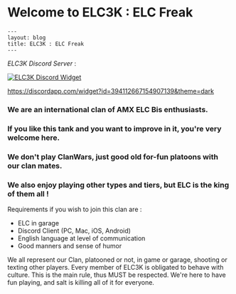 # Welcome to ELC3K : ELC Freak 

```
---
layout: blog
title: ELC3K : ELC Freak
---
```

_ELC3K Discord Server_ :

[![ELC3K Discord Widget](https://discordapp.com/api/guilds/394112667154907139/widget.png?style=banner2)](https://discord.io/ELC3K)


https://discordapp.com/widget?id=394112667154907139&theme=dark

### We are an international clan of AMX ELC Bis enthusiasts.
### If you like this tank and you want to improve in it, you're very welcome here.
### We don't play ClanWars, just good old for-fun platoons with our clan mates.
### We also enjoy playing other types and tiers, but ELC is the king of them all !


Requirements if you wish to join this clan are :
 - ELC in garage
 - Discord Client (PC, Mac, iOS, Android)
 - English language at level of communication
 - Good manners and sense of humor
 

 We all represent our Clan, platooned or not, in game or garage, shooting or texting other players.
 Every member of ELC3K is obligated to behave with culture. This is the main rule, thus MUST be respected. 
 We're here to have fun playing, and salt is killing all of it for everyone.


